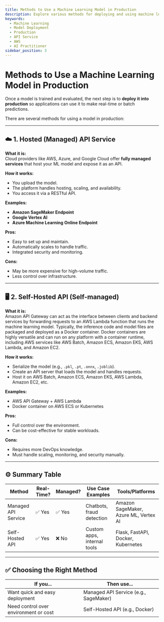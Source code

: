 ```yaml
---
title: Methods to Use a Machine Learning Model in Production
description: Explore various methods for deploying and using machine learning models in production environments for the AWS AI Practitioner exam.
keywords:
  - Machine Learning
  - Model Deployment
  - Production
  - API Service
  - AWS
  - AI Practitioner
sidebar_position: 3
---
```


# Methods to Use a Machine Learning Model in Production

Once a model is trained and evaluated, the next step is to **deploy it into production** so applications can use it to make real-time or batch predictions.

There are several methods for using a model in production:

---

## ☁️ 1. Hosted (Managed) API Service

**What it is:**  
Cloud providers like AWS, Azure, and Google Cloud offer **fully managed services** that host your ML model and expose it as an API.

**How it works:**

- You upload the model.
- The platform handles hosting, scaling, and availability.
- You access it via a RESTful API.

**Examples:**

- **Amazon SageMaker Endpoint**
- **Google Vertex AI**
- **Azure Machine Learning Online Endpoint**

**Pros:**

- Easy to set up and maintain.
- Automatically scales to handle traffic.
- Integrated security and monitoring.

**Cons:**

- May be more expensive for high-volume traffic.
- Less control over infrastructure.

---

## 🖥️ 2. Self-Hosted API (Self-managed)

**What it is:**  
Amazon API Gateway can act as the interface between clients and backend services by forwarding requests to an AWS Lambda function that runs the machine learning model. Typically, the inference code and model files are packaged and deployed as a Docker container. Docker containers are highly versatile and can run on any platform with a container runtime, including AWS services like AWS Batch, Amazon ECS, Amazon EKS, AWS Lambda, and Amazon EC2.

**How it works:**

- Serialize the model (e.g., `.pkl`, `.pt`, `.onnx`, `.joblib`).
- Create an API server that loads the model and handles requests.
- Host it on AWS Batch, Amazon ECS, Amazon EKS, AWS Lambda, Amazon EC2, etc.

**Examples:**

- AWS API Gateway + AWS Lambda
- Docker container on AWS ECS or Kubernetes

**Pros:**

- Full control over the environment.
- Can be cost-effective for stable workloads.

**Cons:**

- Requires more DevOps knowledge.
- Must handle scaling, monitoring, and security manually.

---

## ⚙️ Summary Table

| Method                    | Real-Time? | Managed? | Use Case Examples                      | Tools/Platforms                         |
| ------------------------- | ---------- | -------- | -------------------------------------- | --------------------------------------- |
| Managed API Service       | ✅ Yes      | ✅ Yes    | Chatbots, fraud detection              | Amazon SageMaker, Azure ML, Vertex AI   |
| Self-Hosted API           | ✅ Yes      | ❌ No     | Custom apps, internal tools            | Flask, FastAPI, Docker, Kubernetes      |

---

## ✅ Choosing the Right Method

| If you...                                   | Then use...                               |
| ------------------------------------------- | ----------------------------------------- |
| Want quick and easy deployment              | Managed API Service (e.g., SageMaker)     |
| Need control over environment or cost       | Self-Hosted API (e.g., Docker)    |